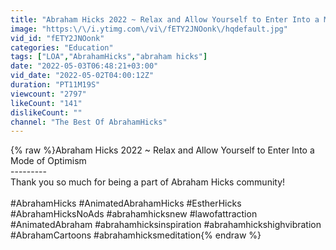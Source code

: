 ```yaml
---
title: "Abraham Hicks 2022 ~ Relax and Allow Yourself to Enter Into a Mode of Optimism"
image: "https:\/\/i.ytimg.com\/vi\/fETY2JNOonk\/hqdefault.jpg"
vid_id: "fETY2JNOonk"
categories: "Education"
tags: ["LOA","AbrahamHicks","abraham hicks"]
date: "2022-05-03T06:48:21+03:00"
vid_date: "2022-05-02T04:00:12Z"
duration: "PT11M19S"
viewcount: "2797"
likeCount: "141"
dislikeCount: ""
channel: "The Best Of AbrahamHicks"
---
```

{% raw %}Abraham Hicks 2022 ~ Relax and Allow Yourself to Enter Into a Mode of Optimism<br />---------<br />Thank you so much for being a part of Abraham Hicks community!<br /><br />#AbrahamHicks #AnimatedAbrahamHicks #EstherHicks #AbrahamHicksNoAds #abrahamhicksnew #lawofattraction #AnimatedAbraham #abrahamhicksinspiration #abrahamhickshighvibration #AbrahamCartoons #abrahamhicksmeditation{% endraw %}
